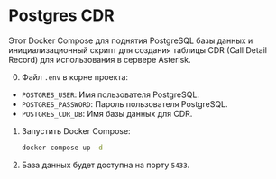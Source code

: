 # Postgres CDR
Этот Docker Compose для поднятия PostgreSQL базы данных и инициализационный скрипт для
создания таблицы CDR (Call Detail Record) для использования в сервере Asterisk.

0. Файл `.env` в корне проекта:
- `POSTGRES_USER`: Имя пользователя PostgreSQL.
- `POSTGRES_PASSWORD`: Пароль пользователя PostgreSQL.
- `POSTGRES_CDR_DB`: Имя базы данных для CDR.


1. Запустить Docker Compose:
    ```sh
    docker compose up -d
    ```
   
2. База данных будет доступна на порту `5433`.


